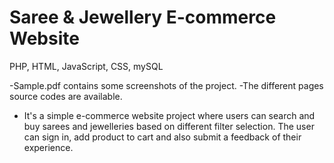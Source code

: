 # Saree & Jewellery E-commerce Website
PHP, HTML, JavaScript, CSS, mySQL

-Sample.pdf contains some screenshots of the project.
-The different pages source codes are available.

- It's a simple e-commerce website project where users can search and buy sarees and jewelleries based on different filter selection. The user can sign in, add product to cart and also submit a feedback of their experience.

